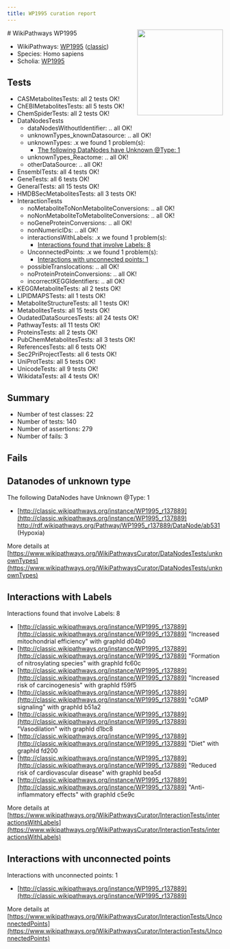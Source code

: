 ```yaml
---
title: WP1995 curation report
---
```


<img style="float: right; width: 200px" src="https://upload.wikimedia.org/wikipedia/commons/thumb/8/83/Wplogo_with_text_500.png/640px-Wplogo_with_text_500.png" />
# WikiPathways WP1995

* WikiPathways: [WP1995](https://wikipathways.org/pathways/WP1995) ([classic](https://classic.wikipathways.org/instance/WP1995))
* Species: Homo sapiens
* Scholia: [WP1995](https://scholia.toolforge.org/wikipathways/WP1995)
## Tests
* CASMetabolitesTests: all 2 tests OK!
* ChEBIMetabolitesTests: all 5 tests OK!
* ChemSpiderTests: all 2 tests OK!
* DataNodesTests
    * dataNodesWithoutIdentifier: .. all OK!
    * unknownTypes_knownDatasource: .. all OK!
    * unknownTypes: .x we found 1 problem(s):
        * [The following DataNodes have Unknown @Type: 1](#839973df)
    * unknownTypes_Reactome: .. all OK!
    * otherDataSource: .. all OK!
* EnsemblTests: all 4 tests OK!
* GeneTests: all 6 tests OK!
* GeneralTests: all 15 tests OK!
* HMDBSecMetabolitesTests: all 3 tests OK!
* InteractionTests
    * noMetaboliteToNonMetaboliteConversions: .. all OK!
    * noNonMetaboliteToMetaboliteConversions: .. all OK!
    * noGeneProteinConversions: .. all OK!
    * nonNumericIDs: .. all OK!
    * interactionsWithLabels: .x we found 1 problem(s):
        * [Interactions found that involve Labels: 8](#630d267f)
    * UnconnectedPoints: .x we found 1 problem(s):
        * [Interactions with unconnected points: 1](#35a61ad9)
    * possibleTranslocations: .. all OK!
    * noProteinProteinConversions: .. all OK!
    * incorrectKEGGIdentifiers: .. all OK!
* KEGGMetaboliteTests: all 2 tests OK!
* LIPIDMAPSTests: all 1 tests OK!
* MetaboliteStructureTests: all 1 tests OK!
* MetabolitesTests: all 15 tests OK!
* OudatedDataSourcesTests: all 24 tests OK!
* PathwayTests: all 11 tests OK!
* ProteinsTests: all 2 tests OK!
* PubChemMetabolitesTests: all 3 tests OK!
* ReferencesTests: all 6 tests OK!
* Sec2PriProjectTests: all 6 tests OK!
* UniProtTests: all 5 tests OK!
* UnicodeTests: all 9 tests OK!
* WikidataTests: all 4 tests OK!


## Summary

* Number of test classes: 22
* Number of tests: 140
* Number of assertions: 279
* Number of fails: 3

## Fails

<a name="839973df" />

## Datanodes of unknown type

The following DataNodes have Unknown @Type: 1

* [http://classic.wikipathways.org/instance/WP1995_r137889](http://classic.wikipathways.org/instance/WP1995_r137889) http://rdf.wikipathways.org/Pathway/WP1995_r137889/DataNode/ab531 (Hypoxia)


More details at [https://www.wikipathways.org/WikiPathwaysCurator/DataNodesTests/unknownTypes](https://www.wikipathways.org/WikiPathwaysCurator/DataNodesTests/unknownTypes)

<a name="630d267f" />

## Interactions with Labels

Interactions found that involve Labels: 8

* [http://classic.wikipathways.org/instance/WP1995_r137889](http://classic.wikipathways.org/instance/WP1995_r137889) "Increased
mitochondrial
efficiency" with graphId d04b0
* [http://classic.wikipathways.org/instance/WP1995_r137889](http://classic.wikipathways.org/instance/WP1995_r137889) "Formation of
nitrosylating
species" with graphId fc60c
* [http://classic.wikipathways.org/instance/WP1995_r137889](http://classic.wikipathways.org/instance/WP1995_r137889) "Increased risk
of carcinogenesis" with graphId f59f5
* [http://classic.wikipathways.org/instance/WP1995_r137889](http://classic.wikipathways.org/instance/WP1995_r137889) "cGMP
signaling" with graphId b51a2
* [http://classic.wikipathways.org/instance/WP1995_r137889](http://classic.wikipathways.org/instance/WP1995_r137889) "Vasodilation" with graphId d1bc8
* [http://classic.wikipathways.org/instance/WP1995_r137889](http://classic.wikipathways.org/instance/WP1995_r137889) "Diet" with graphId fd200
* [http://classic.wikipathways.org/instance/WP1995_r137889](http://classic.wikipathways.org/instance/WP1995_r137889) "Reduced risk of
cardiovascular disease" with graphId bea5d
* [http://classic.wikipathways.org/instance/WP1995_r137889](http://classic.wikipathways.org/instance/WP1995_r137889) "Anti-inflammatory
effects" with graphId c5e9c


More details at [https://www.wikipathways.org/WikiPathwaysCurator/InteractionTests/interactionsWithLabels](https://www.wikipathways.org/WikiPathwaysCurator/InteractionTests/interactionsWithLabels)

<a name="35a61ad9" />

## Interactions with unconnected points

Interactions with unconnected points: 1

* [http://classic.wikipathways.org/instance/WP1995_r137889](http://classic.wikipathways.org/instance/WP1995_r137889)


More details at [https://www.wikipathways.org/WikiPathwaysCurator/InteractionTests/UnconnectedPoints](https://www.wikipathways.org/WikiPathwaysCurator/InteractionTests/UnconnectedPoints)

